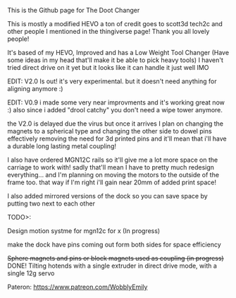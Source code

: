 This is the Github page for The Doot Changer

This is mostly a modified HEVO a ton of credit goes to scott3d tech2c and other people I mentioned in the thingiverse page! Thank you all lovely people!

It's based of my HEVO, Improved and has a Low Weight Tool Changer (Have some ideas in my head that'll make it be able to pick heavy tools) I haven't tried direct drive on it yet but it looks like it can handle it just well IMO


EDIT: V2.0 Is out! it's very experimental. but it doesn't need anything for aligning anymore :)


EDIT: V0.9 i made some very near improvments and it's working great now :) also since i added "drool catchy" you don't need a wipe tower anymore.

 the V2.0 is delayed due the virus but once it arrives I plan on changing the magnets to a spherical type and changing the other side to dowel pins effectively removing the need for 3d printed pins and it'll mean that i'll have a durable long lasting metal coupling!
 
 I also have ordered MGN12C rails so it'll give me a lot more space on the carriage to work with! sadly that'll mean I have to pretty much redesign everything... and I'm planning on moving the motors to the outside of the frame too. that way if I'm right i'll gain near 20mm of added print space!
 
 I also added mirrored versions of the dock so you can save space by putting two next to each other


TODO>:

Design motion systme for mgn12c for x (In progress)

make the dock have pins coming out form both sides for space efficiency

~~Sphere magnets and pins or block magnets used as coupling (in progress)~~ DONE!
Tilting hotends with a single extruder in direct drive mode, with a single 12g servo

Pateron: 
https://www.patreon.com/WobblyEmily

